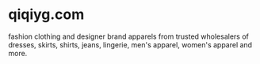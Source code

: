 # qiqiyg.com
fashion clothing and designer brand apparels from trusted wholesalers of dresses, skirts, shirts, jeans, lingerie, men's apparel, women's apparel and more. 
